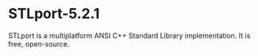 STLport-5.2.1
=============

STLport is a multiplatform ANSI C++ Standard Library implementation. It is free, open-source.
